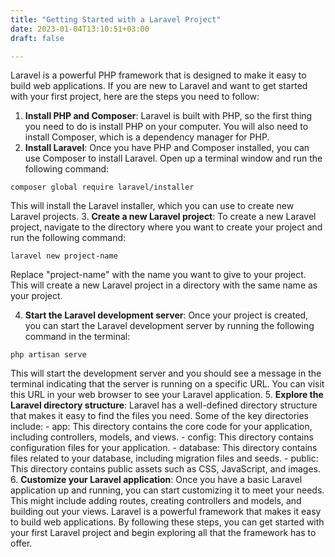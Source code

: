 ```yaml
---
title: "Getting Started with a Laravel Project"
date: 2023-01-04T13:10:51+03:00
draft: false

---
```

Laravel is a powerful PHP framework that is designed to make it easy to build web applications. If you are new to Laravel and want to get started with your first project, here are the steps you need to follow:
1. **Install PHP and Composer**: Laravel is built with PHP, so the first thing you need to do is install PHP on your computer. You will also need to install Composer, which is a dependency manager for PHP.
2. **Install Laravel**: Once you have PHP and Composer installed, you can use Composer to install Laravel. Open up a terminal window and run the following command:
```
composer global require laravel/installer
```
This will install the Laravel installer, which you can use to create new Laravel projects.
3. **Create a new Laravel project**: To create a new Laravel project, navigate to the directory where you want to create your project and run the following command:
```
laravel new project-name
```
Replace "project-name" with the name you want to give to your project. This will create a new Laravel project in a directory with the same name as your project.

4. **Start the Laravel development server**: Once your project is created, you can start the Laravel development server by running the following command in the terminal:
```
php artisan serve
```
This will start the development server and you should see a message in the terminal indicating that the server is running on a specific URL. You can visit this URL in your web browser to see your Laravel application.
5. **Explore the Laravel directory structure**: Laravel has a well-defined directory structure that makes it easy to find the files you need. Some of the key directories include:
	-  app: This directory contains the core code for your application, including controllers, models, and views.
	- config: This directory contains configuration files for your application.
	- database: This directory contains files related to your database, including migration files and seeds.
	- public: This directory contains public assets such as CSS, JavaScript, and images.
6. **Customize your Laravel application**: Once you have a basic Laravel application up and running, you can start customizing it to meet your needs. This might include adding routes, creating controllers and models, and building out your views.
Laravel is a powerful framework that makes it easy to build web applications. By following these steps, you can get started with your first Laravel project and begin exploring all that the framework has to offer.
